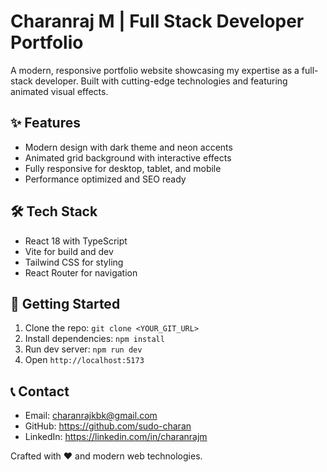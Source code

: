 # Charanraj M | Full Stack Developer Portfolio

A modern, responsive portfolio website showcasing my expertise as a full-stack developer. Built with cutting-edge technologies and featuring animated visual effects.

## ✨ Features

- Modern design with dark theme and neon accents
- Animated grid background with interactive effects
- Fully responsive for desktop, tablet, and mobile
- Performance optimized and SEO ready

## 🛠️ Tech Stack

- React 18 with TypeScript
- Vite for build and dev
- Tailwind CSS for styling
- React Router for navigation

## 🚀 Getting Started

1. Clone the repo: `git clone <YOUR_GIT_URL>`
2. Install dependencies: `npm install`
3. Run dev server: `npm run dev`
4. Open `http://localhost:5173`

## 📞 Contact

- Email: charanrajkbk@gmail.com
- GitHub: https://github.com/sudo-charan
- LinkedIn: https://linkedin.com/in/charanrajm

Crafted with ❤️ and modern web technologies.
